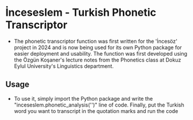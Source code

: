 # İnceseslem - Turkish Phonetic Transcriptor

*  The phonetic transcriptor function was first written for the 'İncesöz' project in 2024 and is now being used for its own Python package for easier deployment and usability.
The function was first developed using the Özgün Koşaner's lecture notes from the Phonetics class at Dokuz Eylul University's Linguistics department.

## Usage ##
* To use it, simply import the Python package and write the "inceseslem.phonetic_analysis('')" line of code. 
Finally, put the Turkish word you want to transcript in the quotation marks and run the code